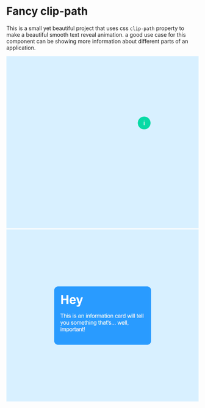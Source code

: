 # Fancy clip-path

This is a small yet beautiful project that uses css `clip-path` property to make a beautiful smooth text reveal animation. a good use case for this component can be showing more information about different parts of an application.

![](./screenshot1.png)
![](./screenshot2.png)
